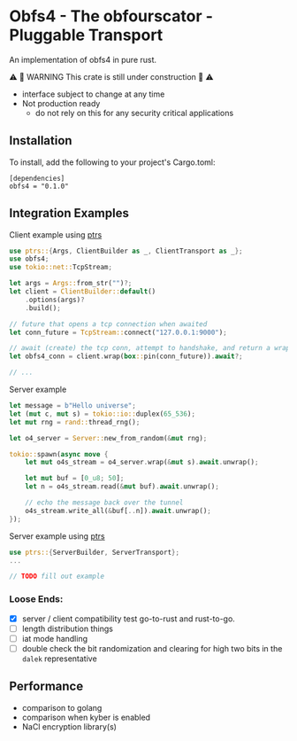 # Obfs4 - The obfourscator - Pluggable Transport


An implementation of obfs4 in pure rust. 

⚠️  🚧 WARNING This crate is still under construction 🚧 ⚠️
- interface subject to change at any time 
- Not production ready
  - do not rely on this for any security critical applications

## Installation

To install, add the following to your project's Cargo.toml:

```
[dependencies]
obfs4 = "0.1.0"
```

## Integration Examples


Client example using [ptrs](../ptrs)

```rs
use ptrs::{Args, ClientBuilder as _, ClientTransport as _};
use obfs4;
use tokio::net::TcpStream;

let args = Args::from_str("")?;
let client = ClientBuilder::default()
    .options(args)?
    .build();

// future that opens a tcp connection when awaited
let conn_future = TcpStream::connect("127.0.0.1:9000");

// await (create) the tcp conn, attempt to handshake, and return a wrapped Read/Write object on success.
let obfs4_conn = client.wrap(box::pin(conn_future)).await?;

// ...
```


Server example

```rs
let message = b"Hello universe";
let (mut c, mut s) = tokio::io::duplex(65_536);
let mut rng = rand::thread_rng();

let o4_server = Server::new_from_random(&mut rng);

tokio::spawn(async move {
    let mut o4s_stream = o4_server.wrap(&mut s).await.unwrap();

    let mut buf = [0_u8; 50];
    let n = o4s_stream.read(&mut buf).await.unwrap();

    // echo the message back over the tunnel
    o4s_stream.write_all(&buf[..n]).await.unwrap();
});
```

Server example using [ptrs](../ptrs)

```rs
use ptrs::{ServerBuilder, ServerTransport};
...

// TODO fill out example
```

### Loose Ends:

- [X] server / client compatibility test go-to-rust and rust-to-go.
- [ ] length distribution things
- [ ] iat mode handling
- [ ] double check the bit randomization and clearing for high two bits in the `dalek` representative

## Performance

- comparison to golang
- comparison when kyber is enabled
- NaCl encryption library(s)

